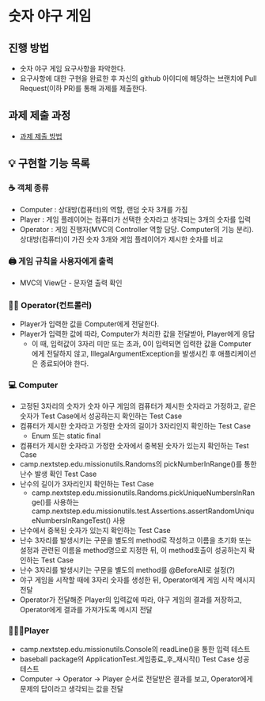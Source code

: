 # 숫자 야구 게임
## 진행 방법
* 숫자 야구 게임 요구사항을 파악한다.
* 요구사항에 대한 구현을 완료한 후 자신의 github 아이디에 해당하는 브랜치에 Pull Request(이하 PR)를 통해 과제를 제출한다.

## 과제 제출 과정
* [과제 제출 방법](https://github.com/next-step/nextstep-docs/tree/master/precourse)

## ︎💡 구현할 기능 목록
### ☕️ 객체 종류
* Computer : 상대방(컴퓨터)의 역할, 랜덤 숫자 3개를 가짐
* Player : 게임 플레이어는 컴퓨터가 선택한 숫자라고 생각되는 3개의 숫자를 입력
* Operator : 게임 진행자(MVC의 Controller 역할 담당. Computer의 기능 분리). 상대방(컴퓨터)이 가진 숫자 3개와 게임 플레이어가 제시한 숫자를 비교

### 🖨 게임 규칙을 사용자에게 출력
* MVC의 View단 - 문자열 출력 확인

### 🤹🏼 Operator(컨트롤러)
* Player가 입력한 값을 Computer에게 전달한다.
* Player가 입력한 값에 따라, Computer가 처리한 값을 전달받아, Player에게 응답
    * 이 때, 입력값이 3자리 미만 또는 초과, 0이 입력되면 입력한 값을 Computer에게 전달하지 않고,
      IllegalArgumentException을 발생시킨 후 애플리케이션은 종료되어야 한다.

### 💻 Computer
* 고정된 3자리의 숫자가 숫자 야구 게임의 컴퓨터가 제시한 숫자라고 가정하고, 같은 숫자가 Test Case에서 성공하는지 확인하는 Test Case
* 컴퓨터가 제시한 숫자라고 가정한 숫자의 길이가 3자리인지 확인하는 Test Case
    * Enum 또는 static final
* 컴퓨터가 제시한 숫자라고 가정한 숫자에서 중복된 숫자가 있는지 확인하는 Test Case
* camp.nextstep.edu.missionutils.Randoms의 pickNumberInRange()를 통한 난수 발생 확인 Test Case
* 난수의 길이가 3자리인지 확인하는 Test Case
    * camp.nextstep.edu.missionutils.Randoms.pickUniqueNumbersInRange()를 사용하는
      camp.nextstep.edu.missionutils.test.Assertions.assertRandomUniqueNumbersInRangeTest() 사용
* 난수에서 중복된 숫자가 있는지 확인하는 Test Case
* 난수 3자리를 발생시키는 구문을 별도의 method로 작성하고 이름을 초기화 또는 설정과 관련된 이름을 method명으로 지정한 뒤,
  이 method호출이 성공하는지 확인하는 Test Case
* 난수 3자리를 발생시키는 구문을 별도의 method를 @BeforeAll로 설정(?)
* 야구 게임을 시작할 때에 3자리 숫자를 생성한 뒤, Operator에게 게임 시작 메시지 전달
* Operator가 전달해준 Player의 입력값에 따라, 야구 게임의 결과를 저장하고, Operator에게 결과를 가져가도록 메시지 전달

### 🧑🏻‍💻Player
* camp.nextstep.edu.missionutils.Console의 readLine()을 통한 입력 테스트
* baseball package의 ApplicationTest.게임종료_후_재시작() Test Case 성공 테스트
* Computer -> Operator -> Player 순서로 전달받은 결과를 보고, Operator에게 문제의 답이라고 생각되는 값을 전달
